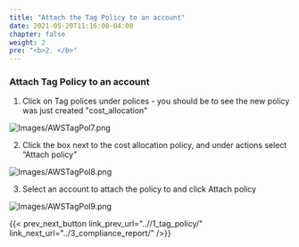 ```yaml
---
title: "Attach the Tag Policy to an account"
date: 2021-05-20T11:16:08-04:00
chapter: false
weight: 2
pre: "<b>2. </b>"
---
```


### Attach Tag Policy to an account

1. Click on Tag polices under polices - you should be to see the new policy was just created "cost_allocation"

![Images/AWSTagPol7.png](/Cost/100_8_Tag_Policies/Images/AWSTagPol7.png)

2. Click the box next to the cost allocation policy, and under actions select “Attach policy”

![Images/AWSTagPol8.png](/Cost/100_8_Tag_Policies/Images/AWSTagPol8.png)

3. Select an account to attach the policy to and click Attach policy

![Images/AWSTagPol9.png](/Cost/100_8_Tag_Policies/Images/AWSTagPol9.png)

{{< prev_next_button link_prev_url="..//1_tag_policy/" link_next_url="../3_compliance_report/" />}}
